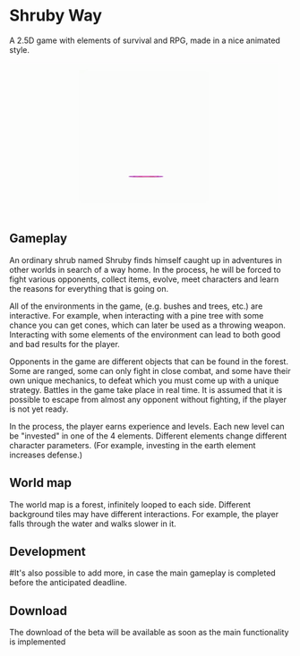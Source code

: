 # Shruby Way

A 2.5D game with elements of survival and RPG, made in a nice animated style.

![](JumpOut.gif)

## Gameplay
An ordinary shrub named Shruby finds himself caught up in adventures in other worlds in search of a way home. In the process, he will be forced to fight various opponents, collect items, evolve, meet characters and learn the reasons for everything that is going on.

All of the environments in the game, (e.g. bushes and trees, etc.) are interactive. For example, when interacting with a pine tree with some chance you can get cones, which can later be used as a throwing weapon. Interacting with some elements of the environment can lead to both good and bad results for the player.

Opponents in the game are different objects that can be found in the forest. Some are ranged, some can only fight in close combat, and some have their own unique mechanics, to defeat which you must come up with a unique strategy. Battles in the game take place in real time. It is assumed that it is possible to escape from almost any opponent without fighting, if the player is not yet ready.

In the process, the player earns experience and levels. Each new level can be "invested" in one of the 4 elements. Different elements change different character parameters. (For example, investing in the earth element increases defense.)

## World map
The world map is a forest, infinitely looped to each side. Different background tiles may have different interactions. For example, the player falls through the water and walks slower in it.

## Development
#It's also possible to add more, in case the main gameplay is completed before the anticipated deadline.

## Download
The download of the beta will be available as soon as the main functionality is implemented
